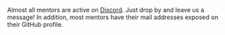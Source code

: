 Almost all mentors are active on [Discord](https://discord.gg/BGPEeSA).
Just drop by and leave us a message! In addition, most mentors have their
mail addresses exposed on their GitHub profile.
